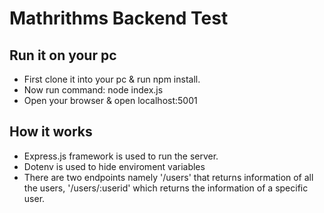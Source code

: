 # Mathrithms Backend Test

## Run it on your pc

* First clone it into your pc & run npm install.
* Now run command: node index.js
* Open your browser & open localhost:5001


## How it works
* Express.js framework is used to run the server.
* Dotenv is used to hide enviroment variables
* There are two endpoints namely '/users' that returns information of all the users, '/users/:userid' which returns the information of a specific user.
